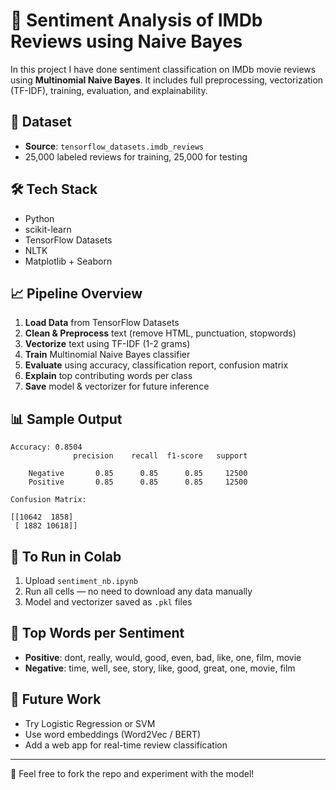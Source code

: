 
# 🎯 Sentiment Analysis of IMDb Reviews using Naive Bayes

In this project I have done sentiment classification on IMDb movie reviews using **Multinomial Naive Bayes**. It includes full preprocessing, vectorization (TF-IDF), training, evaluation, and explainability.

## 📂 Dataset
- **Source**: `tensorflow_datasets.imdb_reviews`
- 25,000 labeled reviews for training, 25,000 for testing

## 🛠️ Tech Stack
- Python
- scikit-learn
- TensorFlow Datasets
- NLTK
- Matplotlib + Seaborn

## 📈 Pipeline Overview

1. **Load Data** from TensorFlow Datasets
2. **Clean & Preprocess** text (remove HTML, punctuation, stopwords)
3. **Vectorize** text using TF-IDF (1-2 grams)
4. **Train** Multinomial Naive Bayes classifier
5. **Evaluate** using accuracy, classification report, confusion matrix
6. **Explain** top contributing words per class
7. **Save** model & vectorizer for future inference

## 📊 Sample Output

```
Accuracy: 0.8504
              precision    recall  f1-score   support

    Negative       0.85      0.85      0.85     12500
    Positive       0.85      0.85      0.85     12500

Confusion Matrix:

[[10642  1858]
 [ 1882 10618]]
```

## 📌 To Run in Colab

1. Upload `sentiment_nb.ipynb`
2. Run all cells — no need to download any data manually
3. Model and vectorizer saved as `.pkl` files

## 🧠 Top Words per Sentiment

- **Positive**: dont, really, would, good, even, bad, like, one, film, movie
- **Negative**: time, well, see, story, like, good, great, one, movie, film

## 🏁 Future Work
- Try Logistic Regression or SVM
- Use word embeddings (Word2Vec / BERT)
- Add a web app for real-time review classification

---

📌 Feel free to fork the repo and experiment with the model!
